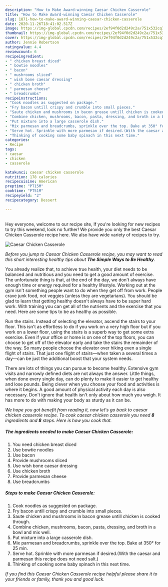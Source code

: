 ```yaml
---
description: "How to Make Award-winning Caesar Chicken Casserole"
title: "How to Make Award-winning Caesar Chicken Casserole"
slug: 1871-how-to-make-award-winning-caesar-chicken-casserole
date: 2020-11-26T18:41:02.517Z
image: https://img-global.cpcdn.com/recipes/2ef94f0d2d249c2a/751x532cq70/caesar-chicken-casserole-recipe-main-photo.jpg
thumbnail: https://img-global.cpcdn.com/recipes/2ef94f0d2d249c2a/751x532cq70/caesar-chicken-casserole-recipe-main-photo.jpg
cover: https://img-global.cpcdn.com/recipes/2ef94f0d2d249c2a/751x532cq70/caesar-chicken-casserole-recipe-main-photo.jpg
author: Jennie Robertson
ratingvalue: 4.4
reviewcount: 6
recipeingredient:
- " chicken breast diced"
- " bowtie noodles"
- " bacon"
- " mushrooms sliced"
- " wish bone caesar dressing"
- " chicken broth"
- " parmesan cheese"
- " breadcrumbs"
recipeinstructions:
- "Cook noodles as suggested on package."
- "Fry bacon untill crispy and crumble into small pieces."
- "Saute chicken and mushrooms in bacon grease untill chicken is cooked through."
- "Combine chicken, mushrooms, bacon, pasta, dressing, and broth in a bowl and mix well."
- "Put mixture into a large casserole dish."
- "Mix parmesan and breadcrumbs, sprinkle over the top. Bake at 350° for 25 min."
- "Serve hot. Sprinkle with more parmesan if desired.(With the caesar and parmesan this recipe does not need salt.)"
- "Thinking of cooking some baby spinach in this next time."
categories:
- Recipe
tags:
- caesar
- chicken
- casserole

katakunci: caesar chicken casserole 
nutrition: 178 calories
recipecuisine: American
preptime: "PT15M"
cooktime: "PT51M"
recipeyield: "2"
recipecategory: Dessert

---
```

<br>
Hey everyone, welcome to our recipe site, If you're looking for new recipes to try this weekend, look no further! We provide you only the best Caesar Chicken Casserole recipe here. We also have wide variety of recipes to try.
<br>


![Caesar Chicken Casserole](https://img-global.cpcdn.com/recipes/2ef94f0d2d249c2a/751x532cq70/caesar-chicken-casserole-recipe-main-photo.jpg)

<i>Before you jump to Caesar Chicken Casserole recipe, you may want to read this short interesting healthy tips about <strong>The Simple Ways to Be Healthy</strong>.</i>

You already realize that, to achieve true health, your diet needs to be balanced and nutritious and you need to get a good amount of exercise. The unfortunate thing is that, at the end of the day, we don't always have enough time or energy required for a healthy lifestyle. Working out at the gym isn't something people want to do when they get off from work. People crave junk food, not veggies (unless they are vegetarians). You should be glad to learn that getting healthy doesn't always have to be super hard work. With training you can get all of the nutrients and the exercise that you need. Here are some tips to be as healthy as possible.

Run the stairs. Instead of selecting the elevator, ascend the stairs to your floor. This isn't as effortless to do if you work on a very high floor but if you work on a lower floor, using the stairs is a superb way to get some extra exercise. Even if your office or home is on one of the top floors, you can choose to get off of the elevator early and take the stairs the remainder of the way. So many people choose the elevator over hiking even a single flight of stairs. That just one flight of stairs—when taken a several times a day—can be just the additional boost that your system needs. 

There are lots of things you can pursue to become healthy. Extensive gym visits and narrowly defined diets are not always the answer. Little things, when done every single day, can do plenty to make it easier to get healthy and lose pounds. Being clever when you choose your food and activities is where it begins. A good amount of physical activity each day is also necessary. Don't ignore that health isn't only about how much you weigh. It has more to do with making your body as sturdy as it can be. 


<i>We hope you got benefit from reading it, now let's go back to caesar chicken casserole recipe. To cook caesar chicken casserole you need <strong>8</strong> ingredients and <strong>8</strong> steps. Here is how you cook that.
</i>

##### The ingredients needed to make Caesar Chicken Casserole:

1. You need  chicken breast diced
1. Use  bowtie noodles
1. Use  bacon
1. Provide  mushrooms sliced
1. Use  wish bone caesar dressing
1. Use  chicken broth
1. Provide  parmesan cheese
1. Use  breadcrumbs


##### Steps to make Caesar Chicken Casserole:

1. Cook noodles as suggested on package.
1. Fry bacon untill crispy and crumble into small pieces.
1. Saute chicken and mushrooms in bacon grease untill chicken is cooked through.
1. Combine chicken, mushrooms, bacon, pasta, dressing, and broth in a bowl and mix well.
1. Put mixture into a large casserole dish.
1. Mix parmesan and breadcrumbs, sprinkle over the top. Bake at 350° for 25 min.
1. Serve hot. Sprinkle with more parmesan if desired.(With the caesar and parmesan this recipe does not need salt.)
1. Thinking of cooking some baby spinach in this next time.


<i>If you find this Caesar Chicken Casserole recipe helpful please share it to your friends or family, thank you and good luck.</i>
